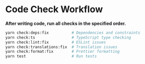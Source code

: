 # Code Check Workflow

**After writing code, run all checks in the specified order.**

```bash
yarn check:deps:fix          # Dependencies and constraints
yarn check:ts                # TypeScript type checking
yarn check:lint:fix          # ESLint issues
yarn check:translations:fix  # Translation issues
yarn check:format:fix        # Prettier formatting
yarn test                    # Run tests
```

